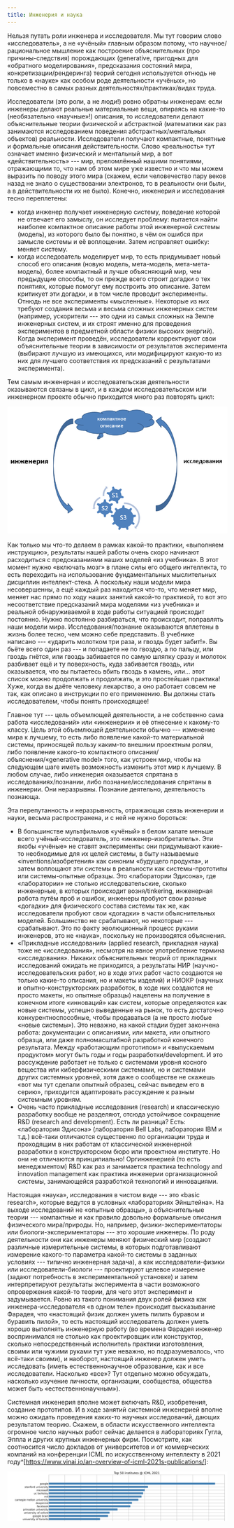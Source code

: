 ```yaml
---
title: Инженерия и наука
---
```


Нельзя путать роли инженера и исследователя. Мы тут говорим слово
«исследователь», а не «учёный» главным образом потому, что
научное/рациональное мышление как построение объяснительных (про
причины-следствия) порождающих (generative, пригодных для «обратного
моделирования», предсказания состояний мира, конкретизации/рендеринга)
теорий сегодня используется отнюдь не только в «науке» как особом роде
деятельности «учёных», но повсеместно в самых разных
деятельностях/практиках/видах труда.

Исследователи (это роли, а не люди!) ровно обратны инженерам: если
инженеры делают реальные материальные вещи, опираясь на какие-то
(необязательно «научные»!) описания, то исследователи делают
объяснительные теории физической и абстрактной (математики как раз
занимаются исследованием поведения абстрактных/ментальных объектов)
реальности. Исследователи получают компактные, понятные и формальные
описания действительности. Слово «реальность» тут означает именно
физический и ментальный мир, а вот «действительность» --- мир,
преломлённый нашими понятиями, отражающими то, что нам об этом мире уже
известно и что мы можем выразить по поводу этого мира (скажем, если
человечество пару веков назад не знало о существовании электронов, то в
реальности они были, а в действительности их не было). Конечно,
инженерия и исследования тесно переплетены:

-   когда инженер получает инженерную систему, поведение которой не
    отвечает его замыслу, он исследует проблему: пытается найти наиболее
    компактное описание работы этой инженерной системы (модель), из
    которого было бы понятно, в чём он ошибся при замысле системы и её
    воплощении. Затем исправляет ошибку: меняет систему.
-   когда исследователь моделирует мир, то есть придумывает новый способ
    его описания (новую модель, мета-модель, мета-мета-модель), более
    компактный и лучше объясняющий мир, чем предыдущие способы, то он
    прежде всего строит догадки о тех понятиях, которые помогут ему
    построить это описание. Затем критикует эти догадки, и в том числе
    проводит эксперименты. Отнюдь не все эксперименты «мысленные».
    Некоторые из них требуют создания весьма и весьма сложных инженерных
    систем (например, ускорители --- это одни из самых сложных на Земле
    инженерных систем, и их строят именно для проведения экспериментов в
    предметной области физики высоких энергий). Когда эксперимент
    проведён, исследователи корректируют свои объяснительные теории в
    зависимости от результатов эксперимента (выбирают лучшую из
    имеющихся, или модифицируют какую-то из них для лучшего соответствия
    их предсказаний с результатами эксперимента).

Тем самым инженерная и исследовательская деятельности оказываются
связаны в цикл, и в каждом исследовательском или инженерном проекте
обычно приходится много раз повторять цикл:


![](09-engineering-and-science-7.png)


Как только мы что-то делаем в рамках какой-то практики, «выполняем
инструкцию», результаты нашей работы очень скоро начинают расходиться с
предсказаниями наших моделей «из учебника». В этот момент нужно
«включать мозг» в плане силы его общего интеллекта, то есть переходить
на использование фундаментальных мыслительных дисциплин интеллект-стека.
А поскольку наши модели мира несовершенны, а ещё каждый раз находится
что-то, что меняет мир, меняет нас прямо по ходу наших занятий какой-то
практикой, то вот это несоответствие предсказаний мира моделями «из
учебника» и реальной обнаруживаемой в ходе работы ситуацией происходит
постоянно. Нужно постоянно разбираться, что происходит, поправлять наши
модели мира. Исследования/познание оказываются вплетены в жизнь более
тесно, чем можно себе представить. В учебнике написано --- «ударить
молотком три раза, и гвоздь будет забит!». Вы бьёте всего один раз --- и
попадаете не по гвоздю, а по пальцу, или гвоздь гнётся, или гвоздь
забивается по самую шляпку сразу и молоток разбивает ещё и ту
поверхность, куда забивается гвоздь, или оказывается, что вы пытаетесь
вбить гвоздь в камень, или... этот список можно продолжать и продолжать,
и это простейшая практика! Хуже, когда вы даёте человеку лекарство, а
оно работает совсем не так, как описано в инструкции по его применению.
Вы должны стать исследователем, чтобы понять происходящее!

Главное тут --- цель объемлющей деятельности, а не собственно сама
работа «исследований» или «инженерии» и её отнесение к какому-то классу.
Цель этой объемлющей деятельности обычно --- изменение мира к лучшему,
то есть либо появление какой-то материальной системы, приносящей пользу
каким-то внешним проектным ролям, либо появление какого-то компактного
описания/объяснения/«generative model» того, как устроен мир, чтобы на
следующем шаге иметь возможность изменить этот мир к лучшему. В любом
случае, либо инженерия оказывается спрятана в исследованиях/познании,
либо познание/исследования спрятаны в инженерии. Они неразрывны.
Познание деятельно, деятельность познающа.

Эта перепутанность и неразрывность, отражающая связь инженерии и науки,
весьма распространена, и с ней не нужно бороться:

-   В большинстве мультфильмов «учёный» в белом халате меньше всего
    учёный-исследователь, это «инженер-изобретатель». Эти якобы «учёные»
    не ставят эксперименты: они придумывают какие-то необходимые для их
    целей системы, в быту называемые «inventions/изобретения» как
    синоним «будущего продукта», и затем воплощают эти системы в
    реальности как системы-прототипы или системы-опытные образцы. Это
    «лаборатории Эдисона», где «лаборатории» не столько
    исследовательские, сколько инженерные, в которых происходит
    возня/tinkering, инженерная работа путём проб и ошибок, инженеры
    пробуют свои разные «догадки» для физического состава системы так
    же, как исследователи пробуют свои «догадки» в части объяснительных
    моделей. Большинство не срабатывают, но некоторые --- срабатывают.
    Это по факту эволюционный процесс руками инженеров, это не «наука»,
    поскольку не производятся объяснения.
-   «Прикладные исследования» (applied research, прикладная наука) тоже
    не «исследования», несмотря на явное употребление термина
    «исследования». Никаких объяснительных теорий от прикладных
    исследований ожидать не приходится, а результаты НИР
    (научно-исследовательских работ, но в ходе этих работ часто
    создаются не только какие-то описания, но и макеты изделий) и НИОКР
    (научных и опытно-конструкторских разработок, в ходе них создаются
    не просто макеты, но опытные образцы) нацелены на получение в
    конечном итоге «инноваций» как систем, которые определяются как
    новые системы, успешно выведенные на рынок, то есть достаточно
    конкурентноспособные, чтобы продаваться (а не просто любые «новые
    системы»). Это неважно, на какой стадии будет закончена работа:
    документации с описаниями, или макета, или опытного образца, или
    даже полномасштабной разработкой конечного результата. Между
    «работающим прототипом» и «выпускаемым продуктом» могут быть годы и
    годы разработки/development. И это рассуждение работает не только с
    системами уровня косного вещества или киберфизическими системами, но
    и системами других системных уровней, хотя даже о сообществе не
    скажешь «вот мы тут сделали опытный образец, сейчас выведем его в
    серию», приходится адаптировать рассуждение к разным системным
    уровням.
-   Очень часто прикладные исследования (research) и классическую
    разработку вообще не разделяют, отсюда устойчивое сокращение R&D
    (research and development). Есть ли разница? Есть: «лаборатория
    Эдисона» (лаборатория Bell Labs, лаборатория IBM и т.д.) всё-таки
    отличаются существенно по организации труда и проходящим в них
    работам от классической инженерной разработки в конструкторском бюро
    или проектном институте. Но они не отличаются принципиально!
    Оргинженерией (то есть менеджментом) R&D как раз и занимается
    практика technology and innovation management как практика инженерии
    организационной системы, занимающейся разработкой технологий и
    инновациями.

Настоящая «наука», исследования в чистом виде --- это «basic research»,
которые ведутся в условных «лабораториях Эйнштейна». На выходе
исследований не «опытные образцы», а объяснительные теории ---
компактные и как правило довольно формальные описания физического
мира/природы. Но, например, физики-экспериментаторы или
биологи-экспериментаторы --- это хорошие инженеры. По роду деятельности
они как инженеры меняют физический мир (создают различные измерительные
системы, в которых подготавливают измерение какого-то параметра какой-то
системы в заданных условиях --- типично инженерная задача), а как
исследователи-физики или исследователи-биологи --- проектируют целевое
измерение (задают потребность в экспериментальной установке) и затем
интерпретируют результаты эксперимента в части возможного опровержения
какой-то теории, для чего этот эксперимент и задумывается. Ровно из
такого понимания двух ролей физика как инженера-исследователя «в одном
теле» происходит высказывание Фарадея, что «настоящий физик должен уметь
пилить буравом и буравить пилой», то есть настоящий исследователь должен
уметь хорошо выполнять инженерную работу (во времена Фарадея инженер
воспринимался не столько как проектировщик или конструктор, сколько
непосредственный исполнитель практики изготовления, своими или чужими
руками тут уже неважно, но подразумевалось, что всё-таки своими), и
наоборот, настоящий инженер должен уметь исследовать (иметь
естественнонаучное образование, как и все исследователи. Насколько
«все»? Тут отдельно можно обсуждать, насколько изучение личности,
организации, сообщества, общества может быть «естественнонаучным»).

Системная инженерия вполне может включать R&D, изобретения, создание
прототипов. И в ходе занятий системной инженерией вполне можно ожидать
проведения каких-то научных исследований, дающих результатом теорию.
Скажем, в области искусственного интеллекта огромное число научных работ
сейчас делается в лабораториях Гугла, Эппла и других крупных инженерных
фирм. Посмотрите, как соотносится число докладов от университетов и от
коммерческих компаний на конференции ICML по искусственному интеллекту в
2021
году^[<https://www.vinai.io/an-overview-of-icml-2021s-publications/>]:


![](09-engineering-and-science-8.png)

